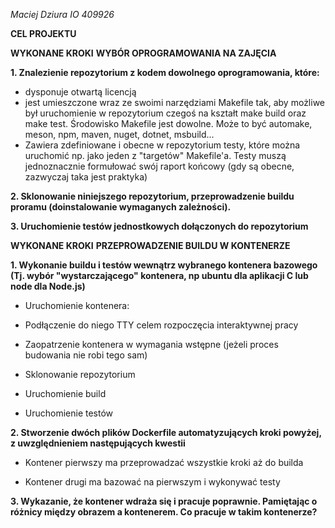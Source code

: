 *Maciej Dziura*
*IO 409926*

**CEL PROJEKTU**


**WYKONANE KROKI**
**WYBÓR OPROGRAMOWANIA NA ZAJĘCIA**

**1. Znalezienie repozytorium z kodem dowolnego oprogramowania, które:**
- dysponuje otwartą licencją
- jest umieszczone wraz ze swoimi narzędziami Makefile tak, aby możliwe był uruchomienie w repozytorium czegoś na kształt make build oraz make test. Środowisko Makefile jest dowolne. Może to być automake, meson, npm, maven, nuget, dotnet, msbuild...
- Zawiera zdefiniowane i obecne w repozytorium testy, które można uruchomić np. jako jeden z "targetów" Makefile'a. Testy muszą jednoznacznie formułować swój raport końcowy (gdy są obecne, zazwyczaj taka jest praktyka)

**2. Sklonowanie niniejszego repozytorium, przeprowadzenie buildu proramu (doinstalowanie wymaganych zależności).**


**3. Uruchomienie testów jednostkowych dołączonych do repozytorium**

**WYKONANE KROKI**
**PRZEPROWADZENIE BUILDU W KONTENERZE**

**1. Wykonanie buildu i testów wewnątrz wybranego kontenera bazowego (Tj. wybór "wystarczającego" kontenera, np ubuntu dla aplikacji C lub node dla Node.js)**

- Uruchomienie kontenera:

- Podłączenie do niego TTY celem rozpoczęcia interaktywnej pracy

- Zaopatrzenie kontenera w wymagania wstępne (jeżeli proces budowania nie robi tego sam)

- Sklonowanie repozytorium

- Uruchomienie build

- Uruchomienie testów

**2. Stworzenie dwóch plików Dockerfile automatyzujących kroki powyżej, z uwzględnieniem następujących kwestii**

- Kontener pierwszy ma przeprowadzać wszystkie kroki aż do builda

- Kontener drugi ma bazować na pierwszym i wykonywać testy

**3. Wykazanie, że kontener wdraża się i pracuje poprawnie. Pamiętając o różnicy między obrazem a kontenerem. Co pracuje w takim kontenerze?**


